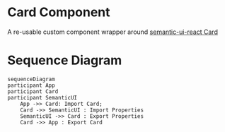 # Card Component

A re-usable custom component wrapper around [semantic-ui-react Card](https://react.semantic-ui.com/views/card)

# Sequence Diagram

```mermaid
sequenceDiagram
participant App
participant Card
participant SemanticUI
    App ->> Card: Import Card;
    Card ->> SemanticUI : Import Properties
    SemanticUI ->> Card : Export Properties
    Card ->> App : Export Card
```
